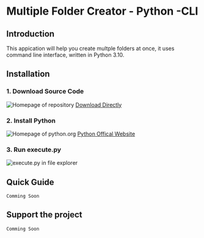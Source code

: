 # Multiple Folder Creator - Python -CLI
## Introduction
This appication will help you create multple folders at once, it uses command line interface, written in Python 3.10.

## Installation
### 1. Download Source Code
![Homepage of repository](https://i.ibb.co/p25yXVr/Screenshot-2022-06-19-175740.png)
[Download Directly](https://codeload.github.com/KennethCho-CKH/MultipleFolderCreatorPythonCLI/zip/refs/heads/main)
### 2. Install Python
![Homepage of python.org](https://i.ibb.co/F7grBLW/Screenshot-2022-06-19-175812.png)
[Python Offical Website](https://www.python.org/)
### 3. Run execute.py
![execute.py in file explorer](https://i.ibb.co/GTptK8M/Screenshot-2022-06-19-175912.png)
## Quick Guide
`Comming Soon`
## Support the project
`Comming Soon`